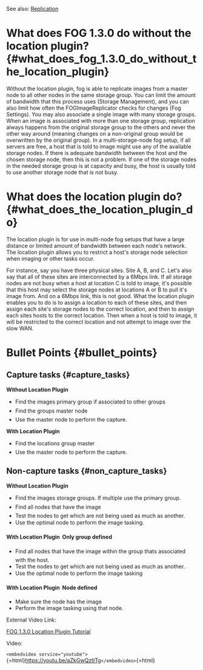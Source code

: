 See also: [Replication](Replication "wikilink")

# What does FOG 1.3.0 do without the location plugin? {#what_does_fog_1.3.0_do_without_the_location_plugin}

Without the location plugin, fog is able to replicate images from a
master node to all other nodes in the same storage group. You can limit
the amount of bandwidth that this process uses (Storage Management), and
you can also limit how often the FOGImageReplicator checks for changes
(Fog Settings). You may also associate a single image with many storage
groups. When an image is associated with more than one storage group,
replication always happens from the original storage group to the others
and never the other way around (meaning changes on a non-original group
would be overwritten by the original group). In a multi-storage-node fog
setup, if all servers are free, a host that is told to image might use
any of the available storage nodes. If there is adequate bandwidth
between the host and the chosen storage node, then this is not a
problem. If one of the storage nodes in the needed storage group is at
capacity and busy, the host is usually told to use another storage node
that is not busy.

# What does the location plugin do? {#what_does_the_location_plugin_do}

The location plugin is for use in multi-node fog setups that have a
large distance or limited amount of bandwidth between each node\'s
network. The location plugin allows you to restrict a host\'s storage
node selection when imaging or other tasks occur.

For instance, say you have three physical sites. Site A, B, and C.
Let\'s also say that all of these sites are interconnected by a 6Mbps
link. If all storage nodes are not busy when a host at location C is
told to image, it\'s possible that this host may select the storage
nodes at locations A or B to pull it\'s image from. And on a 6Mbps link,
this is not good. What the location plugin enables you to do is to
assign a location to each of these sites, and then assign each site\'s
storage nodes to the correct location, and then to assign each sites
hosts to the correct location. Then when a host is told to image, it
will be restricted to the correct location and not attempt to image over
the slow WAN.

# Bullet Points {#bullet_points}

## Capture tasks {#capture_tasks}

**Without Location Plugin**

-   Find the images primary group if associated to other groups
-   Find the groups master node
-   Use the master node to perform the capture.

**With Location Plugin**

-   Find the locations group master
-   Use the master node to perform the capture.

## Non-capture tasks {#non_capture_tasks}

**Without Location Plugin**

-   Find the images storage groups. If multiple use the primary group.
-   Find all nodes that have the image
-   Test the nodes to get which are not being used as much as another.
-   Use the optimal node to perform the image tasking.

**With Location Plugin  Only group defined**

-   Find all nodes that have the image within the group thats associated
    with the host.
-   Test the nodes to get which are not being used as much as another.
-   Use the optimal node to perform the image tasking

**With Location Plugin  Node defined**

-   Make sure the node has the image
-   Perform the image tasking using that node.

External Video Link:

[FOG 1.3.0 Location Plugin Tutorial](https://youtu.be/aZkGwQztITg)

Video:

`<embedvideo service="youtube">`{=html}<https://youtu.be/aZkGwQztITg>`</embedvideo>`{=html}
